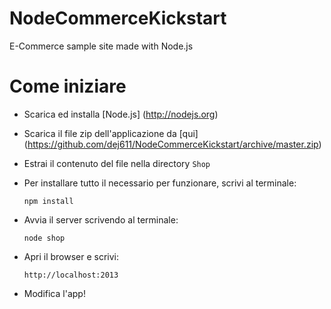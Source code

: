 NodeCommerceKickstart
=====================

E-Commerce sample site made with Node.js

# Come iniziare

* Scarica ed installa [Node.js] (http://nodejs.org)

* Scarica il file zip dell'applicazione da [qui] (https://github.com/dej611/NodeCommerceKickstart/archive/master.zip)

* Estrai il contenuto del file nella directory `Shop`

* Per installare tutto il necessario per funzionare, scrivi al terminale:

  ```npm install```

* Avvia il server scrivendo al terminale:

  ```node shop```

* Apri il browser e scrivi:

  ```http://localhost:2013```

* Modifica l'app!

